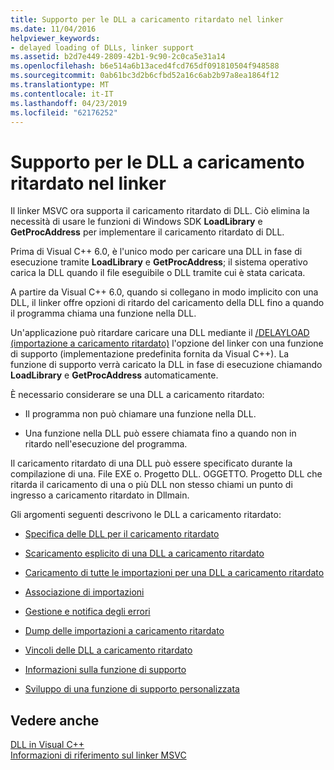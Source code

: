```yaml
---
title: Supporto per le DLL a caricamento ritardato nel linker
ms.date: 11/04/2016
helpviewer_keywords:
- delayed loading of DLLs, linker support
ms.assetid: b2d7e449-2809-42b1-9c90-2c0ca5e31a14
ms.openlocfilehash: b6e514a6b13aced4fcd765df091810504f948588
ms.sourcegitcommit: 0ab61bc3d2b6cfbd52a16c6ab2b97a8ea1864f12
ms.translationtype: MT
ms.contentlocale: it-IT
ms.lasthandoff: 04/23/2019
ms.locfileid: "62176252"
---
```

# <a name="linker-support-for-delay-loaded-dlls"></a>Supporto per le DLL a caricamento ritardato nel linker

Il linker MSVC ora supporta il caricamento ritardato di DLL. Ciò elimina la necessità di usare le funzioni di Windows SDK **LoadLibrary** e **GetProcAddress** per implementare il caricamento ritardato di DLL.

Prima di Visual C++ 6.0, è l'unico modo per caricare una DLL in fase di esecuzione tramite **LoadLibrary** e **GetProcAddress**; il sistema operativo carica la DLL quando il file eseguibile o DLL tramite cui è stata caricata.

A partire da Visual C++ 6.0, quando si collegano in modo implicito con una DLL, il linker offre opzioni di ritardo del caricamento della DLL fino a quando il programma chiama una funzione nella DLL.

Un'applicazione può ritardare caricare una DLL mediante il [/DELAYLOAD (importazione a caricamento ritardato)](delayload-delay-load-import.md) l'opzione del linker con una funzione di supporto (implementazione predefinita fornita da Visual C++). La funzione di supporto verrà caricato la DLL in fase di esecuzione chiamando **LoadLibrary** e **GetProcAddress** automaticamente.

È necessario considerare se una DLL a caricamento ritardato:

- Il programma non può chiamare una funzione nella DLL.

- Una funzione nella DLL può essere chiamata fino a quando non in ritardo nell'esecuzione del programma.

Il caricamento ritardato di una DLL può essere specificato durante la compilazione di una. File EXE o. Progetto DLL. OGGETTO. Progetto DLL che ritarda il caricamento di una o più DLL non stesso chiami un punto di ingresso a caricamento ritardato in Dllmain.

Gli argomenti seguenti descrivono le DLL a caricamento ritardato:

- [Specifica delle DLL per il caricamento ritardato](specifying-dlls-to-delay-load.md)

- [Scaricamento esplicito di una DLL a caricamento ritardato](explicitly-unloading-a-delay-loaded-dll.md)

- [Caricamento di tutte le importazioni per una DLL a caricamento ritardato](loading-all-imports-for-a-delay-loaded-dll.md)

- [Associazione di importazioni](binding-imports.md)

- [Gestione e notifica degli errori](error-handling-and-notification.md)

- [Dump delle importazioni a caricamento ritardato](dumping-delay-loaded-imports.md)

- [Vincoli delle DLL a caricamento ritardato](constraints-of-delay-loading-dlls.md)

- [Informazioni sulla funzione di supporto](understanding-the-helper-function.md)

- [Sviluppo di una funzione di supporto personalizzata](developing-your-own-helper-function.md)

## <a name="see-also"></a>Vedere anche

[DLL in Visual C++](../dlls-in-visual-cpp.md)<br/>
[Informazioni di riferimento sul linker MSVC](linking.md)
